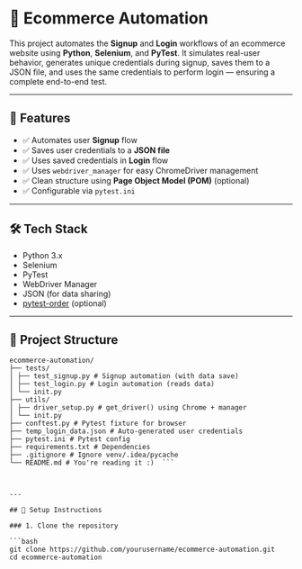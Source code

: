 # 🛒 Ecommerce Automation

This project automates the **Signup** and **Login** workflows of an ecommerce website using **Python**, **Selenium**, and **PyTest**. It simulates real-user behavior, generates unique credentials during signup, saves them to a JSON file, and uses the same credentials to perform login — ensuring a complete end-to-end test.

---

## 🚀 Features

- ✅ Automates user **Signup** flow
- ✅ Saves user credentials to a **JSON file**
- ✅ Uses saved credentials in **Login** flow
- ✅ Uses `webdriver_manager` for easy ChromeDriver management
- ✅ Clean structure using **Page Object Model (POM)** (optional)
- ✅ Configurable via `pytest.ini`

---

## 🛠 Tech Stack

- Python 3.x
- Selenium
- PyTest
- WebDriver Manager
- JSON (for data sharing)
- [pytest-order](https://pypi.org/project/pytest-order/) (optional)

---

## 📁 Project Structure
 ```
ecommerce-automation/
├── tests/
│ ├── test_signup.py # Signup automation (with data save)
│ ├── test_login.py # Login automation (reads data)
│ └── init.py
├── utils/
│ ├── driver_setup.py # get_driver() using Chrome + manager
│ └── init.py
├── conftest.py # Pytest fixture for browser
├── temp_login_data.json # Auto-generated user credentials
├── pytest.ini # Pytest config
├── requirements.txt # Dependencies
├── .gitignore # Ignore venv/.idea/pycache
└── README.md # You're reading it :)  ```



---

## 🧾 Setup Instructions

### 1. Clone the repository

```bash
git clone https://github.com/yourusername/ecommerce-automation.git
cd ecommerce-automation


